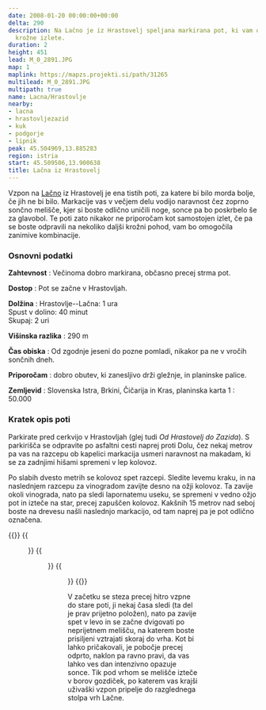 ```yaml
---
date: 2008-01-20 00:00:00+00:00
delta: 290
description: Na Lačno je iz Hrastovelj speljana markirana pot, ki vam omogoča zanimive
  krožne izlete.
duration: 2
height: 451
lead: M_0_2891.JPG
map: 1
maplink: https://mapzs.projekti.si/path/31265
multilead: M_0_2891.JPG
multipath: true
name: Lacna/Hrastovlje
nearby:
- lacna
- hrastovljezazid
- kuk
- podgorje
- lipnik
peak: 45.504969,13.885283
region: istria
start: 45.509506,13.900638
title: Lačna iz Hrastovelj
---
```

Vzpon na [Lačno](../) iz Hrastovelj je ena tistih poti, za katere bi bilo morda bolje, če jih ne bi bilo. Markacije vas v večjem delu vodijo naravnost čez zoprno sončno melišče, kjer si boste odlično uničili noge, sonce pa bo poskrbelo še za glavobol. Te poti zato nikakor ne priporočam kot samostojen izlet, če pa se boste odpravili na nekoliko daljši krožni pohod, vam bo omogočila zanimive kombinacije.

### Osnovni podatki

**Zahtevnost**
:   Večinoma dobro markirana, občasno precej strma pot.

**Dostop**
:   Pot se začne v Hrastovljah.

**Dolžina**
:   Hrastovlje--Lačna: 1 ura\
    Spust v dolino: 40 minut\
    Skupaj: 2 uri

**Višinska razlika**
:   290 m

**Čas obiska**
:   Od zgodnje jeseni do pozne pomladi, nikakor pa ne v vročih sončnih dneh.

**Priporočam**
:   dobro obutev, ki zanesljivo drži gležnje, in planinske palice.

**Zemljevid**
:   Slovenska Istra, Brkini, Čičarija in Kras, planinska karta 1 : 50.000

### Kratek opis poti

Parkirate pred cerkvijo v Hrastovljah (glej tudi *Od Hrastovelj do Zazida*). S parkirišča se odpravite po asfaltni cesti naprej proti Dolu, čez nekaj metrov pa vas na razcepu ob kapelici markacija usmeri naravnost na makadam, ki se za zadnjimi hišami spremeni v lep kolovoz.

Po slabih dvesto metrih se kolovoz spet razcepi. Sledite levemu kraku, in na naslednjem razcepu za vinogradom zavijte desno na ožji kolovoz. Ta zavije okoli vinograda, nato pa sledi lapornatemu useku, se spremeni v vedno ožjo pot in izteče na star, precej zapuščen kolovoz. Kakšnih 15 metrov nad seboj boste na drevesu našli naslednjo markacijo, od tam naprej pa je pot odlično označena.

{{<gallery>}} {{<figure src="M_0_2850.JPG" caption="Začetek poti">}} {{<figure src="M_0_2886.JPG" caption="Pogled na Hrastovlje">}} {{<figure src="M_0_2891.JPG" caption="Po lapornatih pobočjih">}} {{</gallery>}} 

V začetku se steza precej hitro vzpne do stare poti, ji nekaj časa sledi (ta del je prav prijetno položen), nato pa zavije spet v levo in se začne dvigovati po neprijetnem melišču, na katerem boste prisiljeni vztrajati skoraj do vrha. Kot bi lahko pričakovali, je pobočje precej odprto, naklon pa ravno pravi, da vas lahko ves dan intenzivno opazuje sonce. Tik pod vrhom se melišče izteče v borov gozdiček, po katerem vas krajši uživaški vzpon pripelje do razglednega stolpa vrh Lačne.
